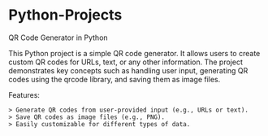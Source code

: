 # Python-Projects

QR Code Generator in Python

This Python project is a simple QR code generator. It allows users to create custom QR codes for URLs, text, or any other information. The project demonstrates key concepts such as handling user input, generating QR codes using the qrcode library, and saving them as image files.

Features:

    > Generate QR codes from user-provided input (e.g., URLs or text).
    > Save QR codes as image files (e.g., PNG).
    > Easily customizable for different types of data.
